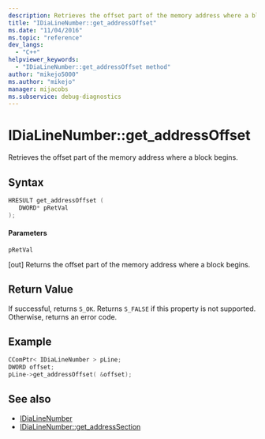 ```yaml
---
description: Retrieves the offset part of the memory address where a block begins.
title: "IDiaLineNumber::get_addressOffset"
ms.date: "11/04/2016"
ms.topic: "reference"
dev_langs:
  - "C++"
helpviewer_keywords:
  - "IDiaLineNumber::get_addressOffset method"
author: "mikejo5000"
ms.author: "mikejo"
manager: mijacobs
ms.subservice: debug-diagnostics
---
```


# IDiaLineNumber::get_addressOffset

Retrieves the offset part of the memory address where a block begins.

## Syntax

```c++
HRESULT get_addressOffset ( 
   DWORD* pRetVal
);
```

#### Parameters

 `pRetVal`

[out] Returns the offset part of the memory address where a block begins.

## Return Value

If successful, returns `S_OK`. Returns `S_FALSE` if this property is not supported. Otherwise, returns an error code.

## Example

```c++
CComPtr< IDiaLineNumber > pLine;
DWORD offset;
pLine->get_addressOffset( &offset);
```

## See also

- [IDiaLineNumber](../../debugger/debug-interface-access/idialinenumber.md)
- [IDiaLineNumber::get_addressSection](../../debugger/debug-interface-access/idialinenumber-get-addresssection.md)
